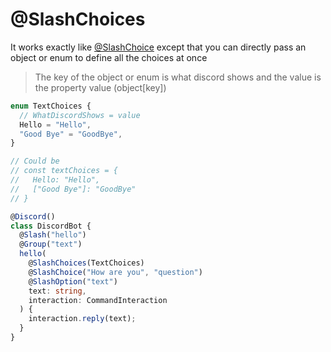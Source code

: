 # @SlashChoices

It works exactly like [@SlashChoice](/decorators/slashchoice/) except that you can directly pass an object or enum to define all the choices at once

> The key of the object or enum is what discord shows and the value is the property value (object[key])

```ts
enum TextChoices {
  // WhatDiscordShows = value
  Hello = "Hello",
  "Good Bye" = "GoodBye",
}

// Could be
// const textChoices = {
//   Hello: "Hello",
//   ["Good Bye"]: "GoodBye"
// }

@Discord()
class DiscordBot {
  @Slash("hello")
  @Group("text")
  hello(
    @SlashChoices(TextChoices)
    @SlashChoice("How are you", "question")
    @SlashOption("text")
    text: string,
    interaction: CommandInteraction
  ) {
    interaction.reply(text);
  }
}
```
